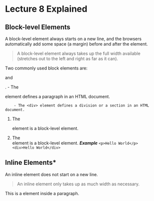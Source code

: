 # Lecture 8 Explained

## Block-level Elements
A block-level element always starts on a new line, and the browsers automatically add some space (a margin) before and after the element.

> A block-level element always takes up the full width available (stretches out to the left and right as far as it can).

Two commonly used block elements are: <p> and <div>.
        - The <p> element defines a paragraph in an HTML document.

        - The <div> element defines a division or a section in an HTML document.

1. The <p> element is a block-level element.
2. The <div> element is a block-level element.
***Example***
    `<p>Hello World</p>`
    `<div>Hello World</div>`



## Inline Elements*
An inline element does not start on a new line.

> An inline element only takes up as much width as necessary.

This is a <span> element inside a paragraph.